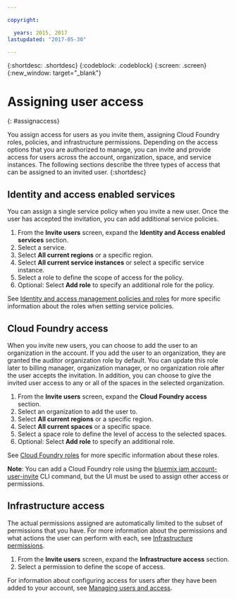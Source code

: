 ```yaml
---

copyright:

  years: 2015, 2017
lastupdated: "2017-05-30"

---
```


{:shortdesc: .shortdesc}
{:codeblock: .codeblock}
{:screen: .screen}
{:new_window: target="_blank"}

# Assigning user access
{: #assignaccess}

You assign access for users as you invite them, assigning Cloud Foundry roles, policies, and infrastructure permissions. Depending on the access options that you are authorized to manage, you can invite and provide access for users across the account, organization, space, and service instances. The following sections describe the three types of access that can be assigned to an invited user.
{:shortdesc}

## Identity and access enabled services

You can assign a single service policy when you invite a new user. Once the user has accepted the invitation, you can add additional service policies.

1. From the **Invite users** screen, expand the **Identity and Access enabled services** section.
2. Select a service.
3. Select **All current regions** or a specific region.
4. Select **All current service instances** or select a specific service instance.
5. Select a role to define the scope of access for the policy.
6. Optional: Select **Add role** to specify an additional role for the policy.

See [Identity and access management policies and roles](/docs/iam/users_roles.html#iamusermanpol) for more specific information about the roles when setting service policies.

## Cloud Foundry access

When you invite new users, you can choose to add the user to an organization in the account. If you add the user to an organization, they are granted the auditor organization role by default. You can update this role later to billing manager, organization manager, or no organization role after the user accepts the invitation. In addition, you can choose to give the invited user access to any or all of the spaces in the selected organization.

1. From the **Invite users** screen, expand the **Cloud Foundry access** section.
2. Select an organization to add the user to.
3. Select **All current regions** or a specific region.
4. Select **All current spaces** or a specific space.
5. Select a space role to define the level of access to the selected spaces.
6. Optional: Select **Add role** to specify an additional role.

See [Cloud Foundry roles](/docs/iam/users_roles.html#cfroles) for more specific information about these roles.

**Note**: You can add a Cloud Foundry role using the [bluemix iam account-user-invite](https://console.stage1.bluemix.net/docs/cli/reference/bluemix_cli/bx_cli.html#bluemix_iam_account_user_invite) CLI command, but the UI must be used to assign other access or permissions.

## Infrastructure access

The actual permissions assigned are automatically limited to the subset of permissions that you have. For more information about the permissions and what actions the user can perform with each, see [Infrastructure permissions](/docs/iam/users_roles.html#infrapermissions).

1. From the **Invite users** screen, expand the **Infrastructure access** section. 
2. Select a permission to define the scope of access.

For information about configuring access for users after they have been added to your account, see [Managing users and access](/docs/iam/iamusermanage.html).
